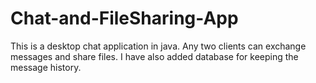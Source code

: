 # Chat-and-FileSharing-App
This is a desktop chat application in java. 
Any two clients can exchange messages and share files.
I have also added database for keeping the message history.
